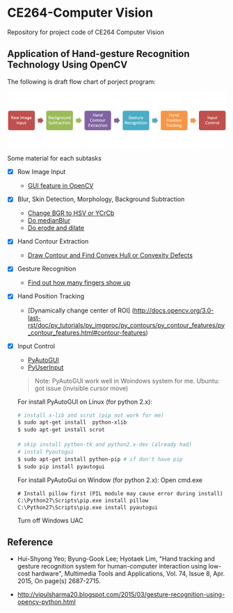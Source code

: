 # CE264-Computer Vision
Repository for project code of CE264 Computer Vision

## Application of Hand-gesture Recognition Technology Using OpenCV


The following is draft flow chart of porject program:

![flow chart](./program_flow.png)

Some material for each subtasks

- [x] Row Image Input

   * [GUI feature in OpenCV](http://docs.opencv.org/3.0-last-rst/doc/py_tutorials/py_gui/py_table_of_contents_gui/py_table_of_contents_gui.html#py-table-of-content-gui)

- [x] Blur, Skin Detection, Morphology, Background Subtraction

    * [Change BGR to HSV or YCrCb](http://docs.opencv.org/3.0-last-rst/doc/py_tutorials/py_imgproc/py_colorspaces/py_colorspaces.html#converting-colorspaces)
    * [Do medianBlur](http://docs.opencv.org/3.0-last-rst/doc/py_tutorials/py_imgproc/py_filtering/py_filtering.html#filtering)
    * [Do erode and dilate](http://docs.opencv.org/3.0-last-rst/doc/py_tutorials/py_imgproc/py_morphological_ops/py_morphological_ops.html#morphological-ops)

- [x] Hand Contour Extraction

    * [Draw Contour and Find Convex Hull or Convexity Defects](http://docs.opencv.org/3.0-last-rst/doc/py_tutorials/py_imgproc/py_contours/py_table_of_contents_contours/py_table_of_contents_contours.html#table-of-content-contours)

- [X] Gesture Recognition

    * [Find out how many fingers show up](http://docs.opencv.org/3.0-last-rst/doc/py_tutorials/py_imgproc/py_contours/py_contours_more_functions/py_contours_more_functions.html#contours-more-functions)

- [x] Hand Position Tracking

    * [Dynamically change center of ROI] (http://docs.opencv.org/3.0-last-rst/doc/py_tutorials/py_imgproc/py_contours/py_contour_features/py_contour_features.html#contour-features) 

- [x] Input Control

    * [PyAutoGUI](http://pyautogui.readthedocs.org/en/latest/cheatsheet.html)
    * [PyUserInput](https://github.com/SavinaRoja/PyUserInput)
    
    > Note: PyAutoGUI work well in Woindows system for me. Ubuntu: got issue (invisible cursor move)

    For install PyAutoGUI on Linux (for python 2.x):
    
    ``` bash
    # install x-lib and scrot (pip not work for me)
    $ sudo apt-get install  python-xlib
    $ sudo apt-get install scrot
    
    # skip install python-tk and python2.x-dev (already had)
    # instal Pyautogui
    $ sudo apt-get install python-pip # if don't have pip
    $ sudo pip install pyautogui
    ```
    
    For install PyAutoGui on Window (for python 2.x):
    Open cmd.exe
    ```
    # Install pillow first (PIL module may cause error during install)
    C:\Python27\Scripts\pip.exe install pillow  
    C:\Python27\Scripts\pip.exe install pyautogui
    ```
    Turn off Windows UAC


## Reference

* Hui-Shyong Yeo; Byung-Gook Lee; Hyotaek Lim, "Hand tracking and gesture recognition system for 
  human-computer interaction using low-cost hardware", Multimedia Tools and Applications, Vol. 74, 
  Issue 8, Apr. 2015, On page(s) 2687-2715.

* http://vipulsharma20.blogspot.com/2015/03/gesture-recognition-using-opencv-python.html

